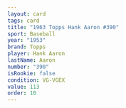 ```yaml
---
layout: card
tags: card
title: "1963 Topps Hank Aaron #390"
sport: Baseball
year: "1953"
brand: Topps
player: Hank Aaron
lastName: Aaron
number: "390"
isRookie: false
condition: VG-VGEX
value: 113
order: 10
---
```

